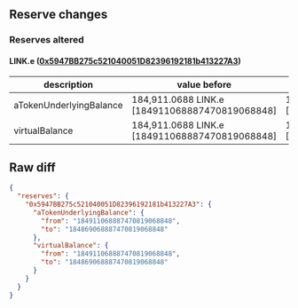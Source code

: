 ## Reserve changes

### Reserves altered

#### LINK.e ([0x5947BB275c521040051D82396192181b413227A3](https://snowtrace.io/address/0x5947BB275c521040051D82396192181b413227A3))

| description | value before | value after |
| --- | --- | --- |
| aTokenUnderlyingBalance | 184,911.0688 LINK.e [184911068887470819068848] | 184,869.0688 LINK.e [184869068887470819068848] |
| virtualBalance | 184,911.0688 LINK.e [184911068887470819068848] | 184,869.0688 LINK.e [184869068887470819068848] |


## Raw diff

```json
{
  "reserves": {
    "0x5947BB275c521040051D82396192181b413227A3": {
      "aTokenUnderlyingBalance": {
        "from": "184911068887470819068848",
        "to": "184869068887470819068848"
      },
      "virtualBalance": {
        "from": "184911068887470819068848",
        "to": "184869068887470819068848"
      }
    }
  }
}
```